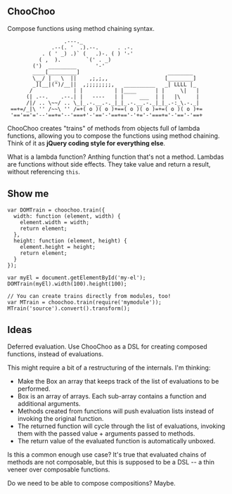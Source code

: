ChooChoo
--------

Compose functions using method chaining syntax.

                      .---._
                  .--(. '  .).--.      . .-.
               . ( ' _) .)` (   .)-. ( ) '-'
              ( ,  ).        `(' . _)
            (')  _________      '-'
            ____[_________]                            ________
            \__/ | _ \  ||    ,;,;,,                  [________]
            _][__|(")/__||  ,;;;;;;;;,   __________   _| LLLL |_
           /             | |          | |____      | |     \|   |
          (| .--.    .--.| |   ----   | |     ___  | |   |\     |
          /|/ .. \~~/ .. \_|_.-.__.-._|_|_.-.__.-._|_|_.-:_\.-._|
     ==+=/_|\ '' /~~\ '' /=+( o )( o )+==( o )( o )=+=( o )( o )+=
     '=='=='='--'==+='--'===+'-'=='-'==+=='-'+='-'===+='-'=='-'==+

ChooChoo creates "trains" of methods from objects full of lambda
functions, allowing you to compose the functions using method chaining.
Think of it as **jQuery coding style for everything else**.

What is a lambda function? Anthing function that's not a method. Lambdas are
functions without side effects. They take value and return a result, without
referencing `this`.

Show me
-------

    var DOMTrain = choochoo.train({
      width: function (element, width) {
        element.width = width;
        return element;
      },
      height: function (element, height) {
        element.height = height;
        return element;
      }
    });

    var myEl = document.getElementById('my-el');
    DOMTrain(myEl).width(100).height(100);

    // You can create trains directly from modules, too!
    var MTrain = choochoo.train(require('mymodule'));
    MTrain('source').convert().transform();

Ideas
--------

Deferred evaluation. Use ChooChoo as a DSL for creating composed functions,
instead of evaluations.

This might require a bit of a restructuring of the internals. I'm thinking:

* Make the Box an array that keeps track of the list of evaluations to
  be performed.
* Box is an array of arrays. Each sub-array contains a function and
  additional arguments.
* Methods created from functions will push evaluation lists instead of
  invoking the original function.
* The returned function will cycle through the list of evaluations,
  invoking them with the passed value + arguments passed to methods.
* The return value of the evaluated function is automatically unboxed.

Is this a common enough use case? It's true that evaluated chains of methods
are not composable, but this is supposed to be a DSL -- a thin veneer over
composable functions.

Do we need to be able to compose compositions? Maybe.
